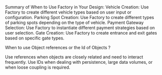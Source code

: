Summary of When to Use Factory in Your Design:
Vehicle Creation: Use Factory to create different vehicle types based on user input or configuration.
Parking Spot Creation: Use Factory to create different types of parking spots depending on the type of vehicle.
Payment Gateway Selection: Use Factory to instantiate different payment strategies based on user selection.
Gate Creation: Use Factory to create entrance and exit gates based on specific gate types.

When to use Object references or the Id of Objects ?

Use references when objects are closely related and need to interact frequently.
Use IDs when dealing with persistence, large data volumes, or when loose coupling is required.